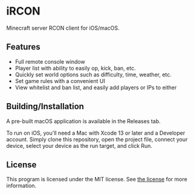 # iRCON
Minecraft server RCON client for iOS/macOS.

## Features
* Full remote console window
* Player list with ability to easily op, kick, ban, etc.
* Quickly set world options such as difficulty, time, weather, etc.
* Set game rules with a convenient UI
* View whitelist and ban list, and easily add players or IPs to either

## Building/Installation
A pre-built macOS application is available in the Releases tab.

To run on iOS, you'll need a Mac with Xcode 13 or later and a Developer account. Simply clone this repository, open the project file, connect your device, select your device as the run target, and click Run.

## License
This program is licensed under the MIT license. See [the license](LICENSE) for more information.
